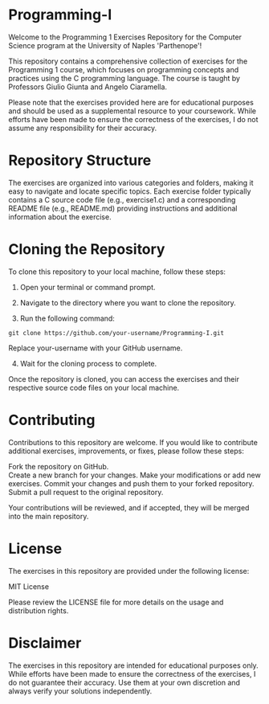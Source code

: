 # Programming-I
Welcome to the Programming 1 Exercises Repository for the Computer Science program at the University of Naples 'Parthenope'!

This repository contains a comprehensive collection of exercises for the Programming 1 course, which focuses on programming concepts and practices using the C programming language. The course is taught by Professors Giulio Giunta and Angelo Ciaramella.

Please note that the exercises provided here are for educational purposes and should be used as a supplemental resource to your coursework. While efforts have been made to ensure the correctness of the exercises, I do not assume any responsibility for their accuracy.

# Repository Structure
The exercises are organized into various categories and folders, making it easy to navigate and locate specific topics.
Each exercise folder typically contains a C source code file (e.g., exercise1.c) and a corresponding README file (e.g., README.md) providing instructions and additional information about the exercise.

# Cloning the Repository
To clone this repository to your local machine, follow these steps:

1. Open your terminal or command prompt.

2. Navigate to the directory where you want to clone the repository.

3. Run the following command:
    
```
git clone https://github.com/your-username/Programming-I.git
```
Replace your-username with your GitHub username.
    
4. Wait for the cloning process to complete.
    
Once the repository is cloned, you can access the exercises and their respective source code files on your local machine.

# Contributing
Contributions to this repository are welcome. If you would like to contribute additional exercises, improvements, or fixes, please follow these steps:

Fork the repository on GitHub.   
Create a new branch for your changes.
Make your modifications or add new exercises.
Commit your changes and push them to your forked repository.
Submit a pull request to the original repository.

Your contributions will be reviewed, and if accepted, they will be merged into the main repository.

# License
The exercises in this repository are provided under the following license:

MIT License

Please review the LICENSE file for more details on the usage and distribution rights.

# Disclaimer
The exercises in this repository are intended for educational purposes only. While efforts have been made to ensure the correctness of the exercises, I do not guarantee their accuracy. Use them at your own discretion and always verify your solutions independently.
    


